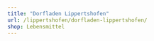 ```yaml
---
title: "Dorfladen Lippertshofen"
url: /lippertshofen/dorfladen-lippertshofen/
shop: Lebensmittel
---
```

